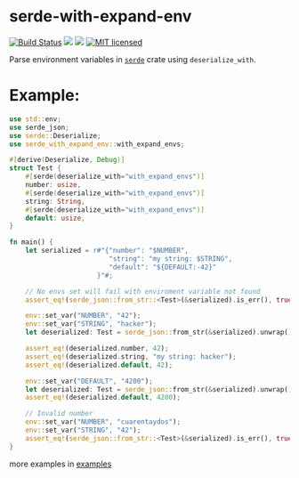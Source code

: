 # serde-with-expand-env
[![Build Status](https://travis-ci.org/Roger/serde-with-expand-env.svg?branch=master)](https://travis-ci.org/Roger/serde-with-expand-env) [![](http://meritbadge.herokuapp.com/serde-with-expand-env)](https://crates.io/crates/serde-with-expand-env) [![](https://docs.rs/serde-with-expand-env/badge.svg)](https://docs.rs/serde-with-expand-env) [![MIT licensed](https://img.shields.io/badge/license-MIT-blue.svg)](./LICENSE)

Parse environment variables in [`serde`](https://github.com/serde-rs/serde) crate using `deserialize_with`.

# Example:

```rust
use std::env;
use serde_json;
use serde::Deserialize;
use serde_with_expand_env::with_expand_envs;

#[derive(Deserialize, Debug)]
struct Test {
    #[serde(deserialize_with="with_expand_envs")]
    number: usize,
    #[serde(deserialize_with="with_expand_envs")]
    string: String,
    #[serde(deserialize_with="with_expand_envs")]
    default: usize,
}

fn main() {
    let serialized = r#"{"number": "$NUMBER",
                         "string": "my string: $STRING",
                         "default": "${DEFAULT:-42}"
                      }"#;

    // No envs set will fail with enviroment variable not found
    assert_eq!(serde_json::from_str::<Test>(&serialized).is_err(), true);

    env::set_var("NUMBER", "42");
    env::set_var("STRING", "hacker");
    let deserialized: Test = serde_json::from_str(&serialized).unwrap();

    assert_eq!(deserialized.number, 42);
    assert_eq!(deserialized.string, "my string: hacker");
    assert_eq!(deserialized.default, 42);

    env::set_var("DEFAULT", "4200");
    let deserialized: Test = serde_json::from_str(&serialized).unwrap();
    assert_eq!(deserialized.default, 4200);

    // Invalid number
    env::set_var("NUMBER", "cuarentaydos");
    env::set_var("STRING", "42");
    assert_eq!(serde_json::from_str::<Test>(&serialized).is_err(), true);
}
```

more examples in [examples](examples/)
